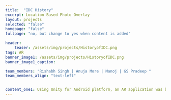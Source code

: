 ```yaml
---
title:  "IDC History"
excerpt: Location Based Photo Overlay
layout: projects   
selected: "false"
homepage: "false"
fullpage: "no, but change to yes when content is added"

header:
    teaser: /assets/img/projects/HistoryofIDC.png
tags: AR
banner_image1: /assets/img/projects/HistoryofIDC.png
banner_image1_caption:

team_members: "Rishabh Singh | Anuja More | Manoj | GS Pradeep "
team_members_align: "text-left"


content_one1: Using Unity for Android platform, an AR application was build whereby a physical walk through the spaces within IDC building can come alive by augmenting flat images from the past on the same locations. History of the department can be relived by watching the pictures clicked years ago depicting the same spot or scene, augmented on the device.
---
```


